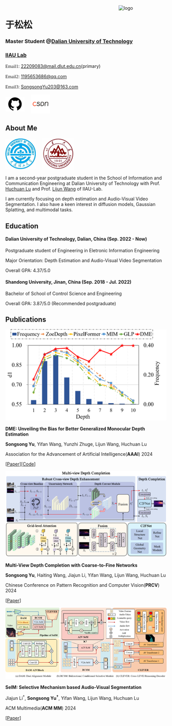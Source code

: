 <img align="right" width="150" alt="logo" src="assets/img/于松松.jpg">

# 于松松

### Master Student @[Dalian University of Technology](https://www.dlut.edu.cn)
### [IIAU Lab](https://futureschool.dlut.edu.cn/IIAU.htm)

<span style="font-family: 'Brush Script MT', cursive;">Email1</span>: 22209083@mail.dlut.edu.cn(primary)

<span style="font-family: 'Brush Script MT', cursive;">Email2</span>: 1195653686@qq.com

<span style="font-family: 'Brush Script MT', cursive;">Email3</span>: SongsongYu203@163.com

<div style="display: flex; align-items: center; justify-content: flex-start;">
    <a href="https://github.com/song2yu" target="_blank" style="margin-right: 20px;">
        <img src="assets/img/github.jpg" alt="GitHub Logo" style="width: 60px;">
    </a>
    <a href="https://blog.csdn.net/weixin_46257458?type=blog" target="_blank">
        <img src="assets/img/csdn.jpg" alt="CSDN Logo" style="width: 60px;">
    </a>
</div>



## About Me
<div style="display: flex; align-items: center; justify-content: flex-start;">
    <a href="https://www.dlut.edu.cn" target="_blank" style="margin-right: 20px;">
        <img src="assets/img/dlut.jpg" alt="Dalian University of Technology Logo" style="width: 95px;">
    </a>
    <a href="https://www.sdu.edu.cn" target="_blank">
        <img src="assets/img/sdu.jpg" alt="Shandong University Logo" style="width: 100px;">
    </a>
</div>

I am a second-year postgraduate student in the School of Information and Communication Engineering at Dalian University of Technology with Prof. [Huchuan Lu](http://faculty.dlut.edu.cn/Huchuan_Lu/zh_CN/index.htm) and Prof. [Lijun Wang](http://faculty.dlut.edu.cn/wanglj/zh_CN/index.htm) of IIAU-Lab. 

I am currently focusing on depth estimation and Audio-Visual Video Segmentation. I also have a keen interest in diffusion models, Gaussian Splatting, and multimodal tasks.

## Education

#### Dalian University of Technology, Dalian, China (Sep. 2022 - Now)

Postgraduate student of Engineering in Eletronic Information Engineering

Major Orientation: Depth Estimation and Audio-Visual Video Segmentation

Overall GPA: 4.37/5.0

#### Shandong University, Jinan, China (Sep. 2018 - Jul. 2022)

Bachelor of School of Control Science and Engineering

Overall GPA: 3.87/5.0 (Recommended postgraduate)

## Publications
<img src="assets/img/sc.png" alt="dme" width="600px">

**DME: Unveiling the Bias for Better Generalized Monocular Depth Estimation**

**Songsong Yu**, Yifan Wang, Yunzhi Zhuge, Lijun Wang, Huchuan Lu

Association for the Advancement of Artificial Intelligence(**AAAI**) 2024

[[Paper](https://ojs.aaai.org/index.php/AAAI/article/view/28506)][[Code](https://github.com/YUsong360/DME-Unveilingthe-bias)]


<img src="assets/img/c2f.jpg" alt="c2f" width="600px">

**Multi-View Depth Completion with Coarse-to-Fine Networks**

**Songsong Yu**, Haiting Wang, Jiajun Li, Yifan Wang, Lijun Wang, Huchuan Lu

Chinese Conference on Pattern Recognition and Computer Vision(**PRCV**) 2024

[[Paper](https://papers.ssrn.com/sol3/papers.cfm?abstract_id=4732434)]





<img src="assets/img/selm.png" alt="selm" width="600px">

**SelM: Selective Mechanism based Audio-Visual Segmentation**

Jiajun Li$^{\dag}$, **Songsong Yu$^{\dag}$**, Yifan Wang, Lijun Wang, Huchuan Lu

ACM Multimedia(**ACM MM**) 2024

[[Paper]()]



















